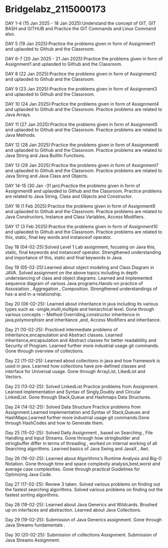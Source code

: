 # Bridgelabz_2115000173
DAY 1-4 (15 Jan 2025 - 18 Jan 2025):Understand the concept of GIT, GIT BASH and GITHUB and Practice the GIT Commands and Linux Command also.

DAY 5 (19 Jan 2025):Practice the problems given in form of Assignment1 and uplaoded to Github and the Classroom.

DAY 6-7 (20 Jan 2025 - 21 Jan 2025):Practice the problems given in form of Assignment1 and uplaoded to Github and the Classroom.

DAY 8 (22 Jan 2025):Practice the problems given in form of Assignment2 and uplaoded to Github and the Classroom.

DAY 9 (23 Jan 2025):Practice the problems given in form of Assignment3 and uplaoded to Github and the Classroom.

DAY 10 (24 Jan 2025):Practice the problems given in form of Assignment4 and uplaoded to Github and the Classroom. Practice problems are related to Java Arrays.

DAY 11 (27 Jan 2025):Practice the problems given in form of Assignment5 and uplaoded to Github and the Classroom. Practice problems are related to Java Methods.

DAY 12 (28 Jan 2025):Practice the problems given in form of Assignment6 and uplaoded to Github and the Classroom. Practice problems are related to Java String and Java BuiltIn Functions.

DAY 13 (29 Jan 2025):Practice the problems given in form of Assignment7 and uplaoded to Github and the Classroom. Practice problems are related to Java String and Java Class and Objects.

DAY 14-15 (30 Jan -31 jan):Practice the problems given in form of Assignment8 and uplaoded to Github and the Classroom. Practice problems are related to Java String, Class and Objects and Constructor.

DAY 16 (1 Feb 2025):Practice the problems given in form of Assignment9 and uplaoded to Github and the Classroom. Practice problems are related to Java Constructors, Instance and Class Variables, Access Modifiers.

DAY 17 (3 Feb 2025):Practice the problems given in form of Assignment10 and uplaoded to Github and the Classroom. Practice problems are related to this, static, final key words and instanceof operator.

Day 18 (04-02-25):Solved Level 1 Lab assignment, focusing on Java this, static, final keywords and instanceof operator. Strengthened understanding and importance of this, static and final keywords in Java.

Day 19 (05-02-25):Learned about object modeling and Class Diagram in JAVA. Solved assignment on the above topics including in depth understancing of class and object diagrams. Learned and implemented sequence diagram of various Java programs.Hands-on practice of Assosiation , Aggregation , Composition. Strengthened understandings of has-a and in-a relationship.

Day 20 (06-02-25): Learned about inheritance in java including its various types such as -single,multi,multiple and heirarchical level. Gone through various concepts :- Method Overriding,constructor inheritence in java,polymorphism and inheritance ,and, Access Modifiers and inheritance.

Day 21 (10-02-25): Practiced intermediate problems of inheritance,encapsulation and Abstract classes. Learned inheritance,encapsulation and Abstract classes for better readablility and Security of Program. Learned further more industrial usage git commands. Gone through overview of collections.

Day 22 (11-02-25): Learned about collections in java and how framework is used in java. Learned how collections have pre-defined classes and interface for Universal usage. Gone through ArrayList, LikedList and Vectors.

Day 23 (13-02-25): Solved LinkedList Practice problems from Assignment. Learned implementation and Syntax of Singly,Doubly and Circular LinkedList. Gone through Stack,Queue and Hashmaps Data Structures.

Day 24 (14-02-25): Solved Data Structure Practice problems from Assignment.Learned implementation and Syntax of Stack,Queues and HashMaps.Learned further more industrial usage git commands.Gone through HashCodes and how to Generate them.

Day 25 (15-02-25): Solved Daily Assignment , based on Searching , File Handling and Input Streams. Gone through how stringbuilder and stringbuffer differ in terms of threading , worked on internal working of all Searching algorithms. Learned basics of Java Swing and JavaX , Awt.

Day 26 (16-02-25): Learned about Algorithms's Runtime Analysis and Big-O Notation. Gone through time and space complexity analysis,best,worst and average case complexities. Gone through practical Guidelines for Optimizing Java Code.

Day 27 (17-02-25): Review 3 taken. Solved various problems on finding out the fastest searching algorithms. Solved various problems on finding out the fastest sorting algorithms.

Day 28 (18-02-25): Learned about Java Generics and Wildcards. Brushed up on interfaces and abstraction. Learned about Java Collections.

Day 29 (19-02-25): Submission of Java Generics assignment. Gone through Java Streams fundamentals .

Day 30 (20-02-25): Submission of collections Assignment. Submission of Java Streams Assignment.
